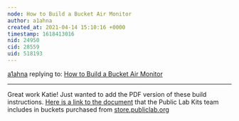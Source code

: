 ```yaml
---
node: How to Build a Bucket Air Monitor
author: a1ahna
created_at: 2021-04-14 15:10:16 +0000
timestamp: 1618413016
nid: 24950
cid: 28559
uid: 518193
---
```




[a1ahna](../profile/a1ahna) replying to: [How to Build a Bucket Air Monitor](../notes/kgradow1/11-08-2020/how-to-build-a-bucket-air-monitor)

----
Great work Katie!  Just wanted to add the PDF version of these build instructions. <a href="/i/43304"><i class="fa fa-file"></i> Here is a link to the document</a> that the Public Lab Kits team includes in buckets purchased from [store.publiclab.org ](store.publiclab.org)

